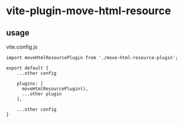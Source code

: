 # vite-plugin-move-html-resource

## usage

vite.config.js

```
import moveHtmlResourcePlugin from './move-html-resource-plugin';

export default {
    ...other config

    plugins: [
      moveHtmlResourcePlugin(),
      ...other plugin
    ],

    ...other config
}
```

